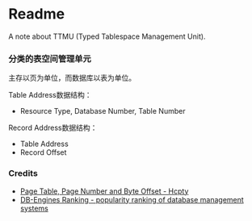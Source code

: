 # Readme
A note about TTMU (Typed Tablespace Management Unit).

### 分类的表空间管理单元

主存以页为单位，而数据库以表为单位。

Table Address数据结构：
- Resource Type, Database Number, Table Number

Record Address数据结构：
- Table Address
- Record Offset

### Credits
- [Page Table, Page Number and Byte Offset - Hcpty](https://github.com/hcpty/page-table-page-number-and-byte-offset)
- [DB-Engines Ranking - popularity ranking of database management systems](https://db-engines.com/en/ranking)
